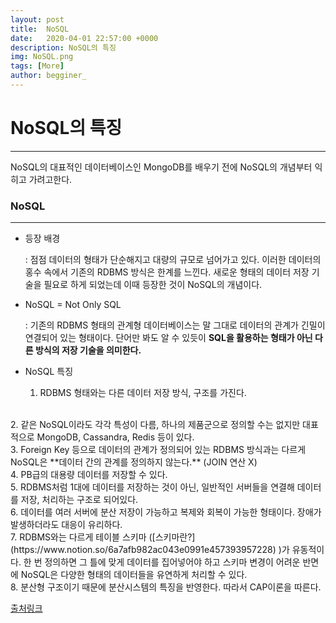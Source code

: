 ```yaml
---
layout: post
title:  NoSQL
date:   2020-04-01 22:57:00 +0000
description: NoSQL의 특징
img: NoSQL.png
tags: [More]
author: begginer_
---
```


# NoSQL의 특징

---

 NoSQL의 대표적인 데이터베이스인 MongoDB를 배우기 전에 NoSQL의 개념부터 익히고 가려고한다. 

### NoSQL

---

- 등장 배경

    : 점점 데이터의 형태가 단순해지고 대량의 규모로 넘어가고 있다. 이러한 데이터의 홍수 속에서 기존의 RDBMS 방식은 한계를 느낀다. 새로운 형태의 데이터 저장 기술을 필요로 하게 되었는데 이때 등장한 것이 NoSQL의 개념이다.

- NoSQL = Not Only SQL

    : 기존의 RDBMS 형태의 관계형 데이터베이스는 말 그대로 데이터의 관계가 긴밀이 연결되어 있는 형태이다. 단어만 봐도 알 수 있듯이 **SQL을 활용하는 형태가 아닌 다른 방식의 저장 기술을 의미한다.** 

- NoSQL 특징
    1. RDBMS 형태와는 다른 데이터 저장 방식, 구조를 가진다.
<br>
    2. 같은 NoSQL이라도 각각 특성이 다름, 하나의 제품군으로 정의할 수는 없지만 대표적으로 MongoDB, Cassandra, Redis 등이 있다. 
<br>
    3. Foreign Key 등으로 데이터의 관계가 정의되어 있는 RDBMS 방식과는 다르게 NoSQL은 **데이터 간의 관계를 정의하지 않는다.** (JOIN 연산 X)
<br>
    4. PB급의 대용량 데이터를 저장할 수 있다.
<br>
    5. RDBMS처럼 1대에 데이터를 저장하는 것이 아닌, 일반적인 서버들을 연결해 데이터를 저장, 처리하는 구조로 되어있다.
<br>
    6. 데이터를 여러 서버에 분산 저장이 가능하고 복제와 회복이 가능한 형태이다. 장애가 발생하더라도 대응이 유리하다.
<br>
    7. RDBMS와는 다르게 테이블 스키마 ([스키마란?](https://www.notion.so/6a7afb982ac043e0991e457393957228) )가 유동적이다. 한 번 정의하면 그 틀에 맞게 데이터를 집어넣어야 하고 스키마 변경이 어려운 반면에 NoSQL은 다양한 형태의 데이터들을 유연하게 처리할 수 있다.
<br>
    8. 분산형 구조이기 때문에 분산시스템의 특징을 반영한다. 따라서 CAP이론을 따른다. 
<br>

[출처링크](https://flowarc.tistory.com/113)
